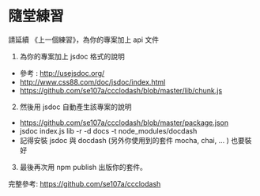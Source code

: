 # 隨堂練習

請延續 《上一個練習》，為你的專案加上 api 文件

1. 為你的專案加上 jsdoc 格式的說明
  * 參考 : http://usejsdoc.org/
  * http://www.css88.com/doc/jsdoc/index.html
  * https://github.com/se107a/ccclodash/blob/master/lib/chunk.js
2. 然後用 jsdoc 自動產生該專案的說明
  * https://github.com/se107a/ccclodash/blob/master/package.json
  * jsdoc index.js lib -r -d docs -t node_modules/docdash
  * 記得安裝 jsdoc 與 docdash (另外你使用到的套件 mocha, chai, ... ) 也要裝好
3. 最後再次用 npm publish 出版你的套件。

完整參考: https://github.com/se107a/ccclodash
